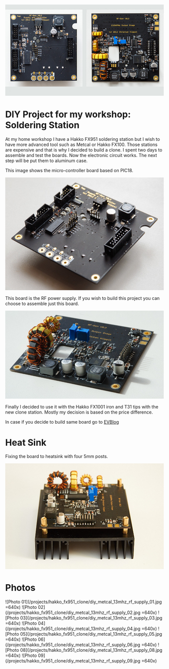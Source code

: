 ![PCBoards](/projects/hakko_fx951_clone/boards.jpg)

# DIY Project for my workshop: Soldering Station

At my home workshop I have a Hakko FX951 soldering station but I wish to have more advanced tool such as Metcal or Hakko FX100.  Those stations are expensive and that is why I decided to build a clone. I spent two days to assemble and test the boards. Now the electronic circuit works. The next step will be put them to aluminum case.

This image shows the micro-controller board based on PIC18.

![MCU board](/projects/hakko_fx951_clone/board_1.jpg)

This board is the RF power supply.  If you wish to build this project you can choose to assemble just this board.

![RF Board](/projects/hakko_fx951_clone/board_2.jpg)

Finally I decided to use it with the Hakko FX1001 iron and T31 tips with the new clone station. Mostly my decision is based on the price difference.

In case if you decide to build same board go to [EVBlog](http://www.eevblog.com/forum/projects/diy-metcal-13-56-mhz-rf-supply/)

# Heat Sink

Fixing the board to heatsink with four 5mm posts.

![RF Board on Heatsink](/projects/hakko_fx951_clone/rf_board_on_heatsink.jpg) 

# Photos

![Photo 01](/projects/hakko_fx951_clone/diy_metcal_13mhz_rf_supply_01.jpg =640x) 
![Photo 02](/projects/hakko_fx951_clone/diy_metcal_13mhz_rf_supply_02.jpg =640x) 
![Photo 03](/projects/hakko_fx951_clone/diy_metcal_13mhz_rf_supply_03.jpg =640x) 
![Photo 04](/projects/hakko_fx951_clone/diy_metcal_13mhz_rf_supply_04.jpg =640x) 
![Photo 05](/projects/hakko_fx951_clone/diy_metcal_13mhz_rf_supply_05.jpg =640x) 
![Photo 06](/projects/hakko_fx951_clone/diy_metcal_13mhz_rf_supply_06.jpg =640x) 
![Photo 08](/projects/hakko_fx951_clone/diy_metcal_13mhz_rf_supply_08.jpg =640x) 
![Photo 09](/projects/hakko_fx951_clone/diy_metcal_13mhz_rf_supply_09.jpg =640x) 
